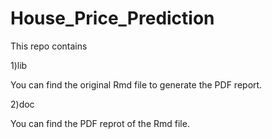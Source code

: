 # House_Price_Prediction
This repo contains 

1)lib
   
   You can find the original Rmd file to generate the  PDF report.

2)doc
  
  You can find the PDF reprot of the Rmd file.


